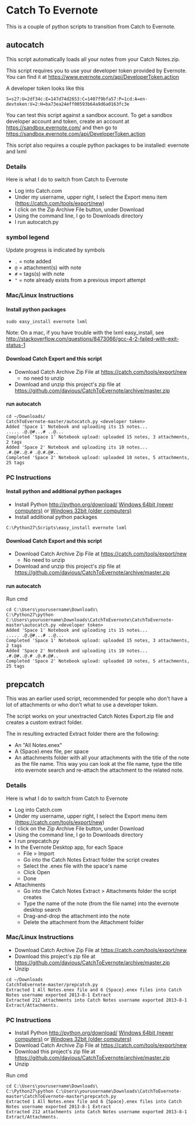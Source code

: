 # Catch To Evernote

This is a couple of python scripts to transition from Catch to Evernote.

## autocatch

This script automatically loads all your notes from your Catch Notes.zip.

This script requires you to use your developer token provided by Evernote. You can find it at https://www.evernote.com/api/DeveloperToken.action

A developer token looks like this

```
S=s27:U=2df34c:E=147d74d2653:C=1407f9bfa57:P=1cd:A=en-devtoken:V=2:H=ba73ea24eff00593b64a9d6a0163fc3e
```

You can test this script against a sandbox account. To get a sandbox developer account and token, create an account at https://sandbox.evernote.com/ and then go to https://sandbox.evernote.com/api/DeveloperToken.action

This script also requires a couple python packages to be installed: evernote and lxml

### Details

Here is what I do to switch from Catch to Evernote
 
* Log into Catch.com
* Under my username, upper right, I select the Export menu item (https://catch.com/tools/export/new)
* I click on the Zip Archive File button, under Download
* Using the command line, I go to Downloads directory
* I run autocatch.py

### symbol legend

Update progress is indicated by symbols

* ``.`` = note added
* ``@`` = attachment(s) with note
* ``#`` = tags(s) with note
* ``"`` = note already exists from a previous import attempt


### Mac/Linux Instructions

#### Install python packages
```
sudo easy_install evernote lxml
```

Note: On a mac, if you have trouble with the lxml easy_install, see http://stackoverflow.com/questions/8473066/gcc-4-2-failed-with-exit-status-1

#### Download Catch Export and this script
* Download Catch Archive Zip File at https://catch.com/tools/export/new
    * no need to unzip
* Download and unzip this project's zip file at https://github.com/davious/CatchToEvernote/archive/master.zip

#### run autocatch
```
cd ~/Downloads/
CatchToEvernote-master/autocatch.py <developer token>
Added 'Space 1' Notebook and uploading its 15 notes...
..... .@.@#...# ..@... 
Completed 'Space 1' Notebook upload: uploaded 15 notes, 3 attachments, 2 tags
Added 'Space 2' Notebook and uploading its 10 notes...
.#.@#..@.# .@.#.@#..
Completed 'Space 2' Notebook upload: uploaded 10 notes, 5 attachments, 25 tags
```

### PC Instructions

#### Install python and additional python packages
* Install Python http://python.org/download/ [Windows 64bit (newer computers)](http://python.org/ftp/python/2.7.5/python-2.7.5.amd64.msi) or [Windows 32bit (older computers)](http://python.org/ftp/python/2.7.5/python-2.7.5.msi)
* Install additional python packages
```
C:\Python27\Scripts\easy_install evernote lxml
```

#### Download Catch Export and this script
* Download Catch Archive Zip File at https://catch.com/tools/export/new
    * No need to unzip
* Download and unzip this project's zip file at https://github.com/davious/CatchToEvernote/archive/master.zip

#### run autocatch

Run cmd
```
cd C:\Users\yourusername\Downloads\
C:\Python27\python C:\Users\yourusername\Downloads\CatchToEvernote\CatchToEvernote-master\autocatch.py <developer token>
Added 'Space 1' Notebook and uploading its 15 notes...
..... .@.@#...# ..@... 
Completed 'Space 1' Notebook upload: uploaded 15 notes, 3 attachments, 2 tags
Added 'Space 2' Notebook and uploading its 10 notes...
.#.@#..@.# .@.#.@#..
Completed 'Space 2' Notebook upload: uploaded 10 notes, 5 attachments, 25 tags
```

## prepcatch

This was an earlier used script, recommended for people who don't have a lot of attachments or who don't what to use a developer token.

The script works on your unextracted Catch Notes Export.zip file and creates a custom extract folder.

The in resulting extracted Extract folder there are the following:
* An "All Notes.enex"
* A {Space}.enex file, per space
* An attachments folder with all your attachments with the title of the note as the file name. This way you can look at the file name, type the title into evernote search and re-attach the attachment to the related note.

### Details

Here is what I do to switch from Catch to Evernote
 
* Log into Catch.com
* Under my username, upper right, I select the Export menu item (https://catch.com/tools/export/new)
* I click on the Zip Archive File button, under Download
* Using the command line, I go to Downloads directory
* I run prepcatch.py
* In the Evernote Desktop app, for each Space
    * File > Import
    * Go into the Catch Notes Extract folder the script creates
    * Select the .enex file with the space's name
    * Click Open
    * Done
* Attachments
    * Go into the Catch Notes Extract > Attachments folder the script creates
    * Type the name of the note (from the file name) into the evernote desktop search
    * Drag-and-drop the attachment into the note
    * Delete the attachment from the Attachment folder


### Mac/Linux Instructions

* Download Catch Archive Zip File at https://catch.com/tools/export/new
* Download this project's zip file at https://github.com/davious/CatchToEvernote/archive/master.zip
* Unzip

```
cd ~/Downloads
CatchToEvernote-master/prepcatch.py
Extracted 1 All Notes.enex file and 6 {Space}.enex files into Catch Notes username exported 2013-8-1 Extract
Extracted 212 attachments into Catch Notes username exported 2013-8-1 Extract/Attachments.
```

### PC Instructions

* Install Python http://python.org/download/ [Windows 64bit (newer computers)](http://python.org/ftp/python/2.7.5/python-2.7.5.amd64.msi) or [Windows 32bit (older computers)](http://python.org/ftp/python/2.7.5/python-2.7.5.msi)
* Download Catch Archive Zip File at https://catch.com/tools/export/new
* Download this project's zip file at https://github.com/davious/CatchToEvernote/archive/master.zip
* Unzip

Run cmd
```
cd C:\Users\yourusername\Downloads\
C:\Python27\python C:\Users\yourusername\Downloads\CatchToEvernote-master\CatchToEvernote-master\prepcatch.py
Extracted 1 All Notes.enex file and 6 {Space}.enex files into Catch Notes username exported 2013-8-1 Extract
Extracted 212 attachments into Catch Notes username exported 2013-8-1 Extract/Attachments.
```

